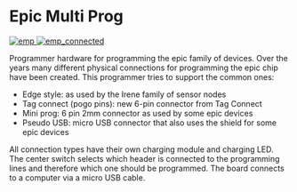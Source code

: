 Epic Multi Prog
===============

[
![emp](https://raw.github.com/lab11/epic-multi-prog/master/media/epic_multi_prog_250x187.jpg)
](https://raw.github.com/lab11/epic-multi-prog/master/media/epic_multi_prog.jpg)
[
![emp_connected](https://raw.github.com/lab11/epic-multi-prog/master/media/epic_multi_prog_connected_338x374.jpg)
](https://raw.github.com/lab11/epic-multi-prog/master/media/epic_multi_prog_connected.jpg)

Programmer hardware for programming the epic family of devices.
Over the years many different physical connections for programming the epic chip have
been created. This programmer tries to support the common ones:

- Edge style: as used by the Irene family of sensor nodes
- Tag connect (pogo pins): new 6-pin connector from Tag Connect
- Mini prog: 6 pin 2mm connector as used by some epic devices
- Pseudo USB: micro USB connector that also uses the shield for some epic devices

All connection types have their own charging module and charging LED. The center switch
selects which header is connected to the programming lines and therefore which one should
be programmed. The board connects to a computer via a micro USB cable.
